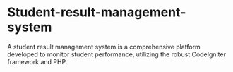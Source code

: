 # Student-result-management-system
A student result management system is a comprehensive platform developed to monitor student performance, utilizing the robust CodeIgniter framework and PHP.
